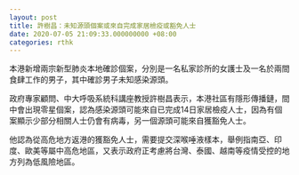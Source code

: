```yaml
---
layout: post
title: 許樹昌：未知源頭個案或來自完成家居檢疫或豁免人士
date: 2020-07-05 21:09:33.000000000 +08:00
categories: rthk
---
```


本港新增兩宗新型肺炎本地確診個案，分別是一名私家診所的女護士及一名於兩間食肆工作的男子，其中確診男子未知感染源頭。

政府專家顧問、中大呼吸系統科講座教授許樹昌表示，本港社區有隱形傳播鏈，間中會出現零星個案，認為感染源頭可能來自已完成14日家居檢疫人士，因為有個案顯示少部分相關人士仍會有病毒，另一個源頭可能來自獲豁免人士。

他認為從高危地方返港的獲豁免人士，需要提交深喉唾液樣本，舉例指南亞、印度、歐美等屬中高危地區，又表示政府正考慮將台灣、泰國、越南等疫情受控的地方列為低風險地區。
